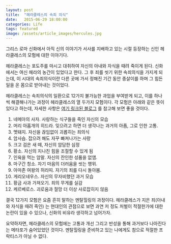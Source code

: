 ```yaml
---
layout: post
title:  "헤라클레스의 속죄 의식"
date:   2015-06-29 18:00:00
categories: Life
tags: featured
image: /assets/article_images/hercules.jpg
---
```


그리스 로마 신화에서 아직 신의 이야기가 서사를 지배하고 있는 시절 등장하는 신인 헤라클레스의 모험에 대한 이야기다. 

헤라클레스는 포도주를 마시고 대취하여 자신의 아내와 자식을 때려 죽이게 된다. 신화에서는 여신 헤라의 농간이 있었다고 한다. 그 후 죄를 씻기 위한 속죄의식을 가지게 되는데, 이 시대의 속죄의식이란 다른 곳에 가서 정해진 기간 동안 종살이를 하며 그 힘든 일을 온 몸으로 받아내는 것이었다.

헤라클레스는 속죄의식의 일환으로 12가지 불가능한 과업을 부여받게 되고, 이를 하나씩 해결해나가는 과정이 헤라클레스의 열 두가지 모험이다. 각 모험은 아래와 같은 뜻이 있다고 하는데, 자세한 사항은 [여기 링크된 블로그](http://hi007.tistory.com/170) 를 참고해 보면 좋을 것이다.

1. 네메아의 사자. 사랑하는 식구들을 죽인 자신의 모습
1. 머리 아홉개의 히드라. 잊으려고 하면 더 생각나는 과거의 아픔, 그로 인한 고통.
1. 멧돼지. 자신을 끊임없이 괴롭히는 죄의식
1. 암사슴. 잡으려 해도 자꾸 빠져나가는 사랑
1. 크고 검은 새 떼, 자신의 암담한 심정
1. 황소. 자신의 지나친 힘을 조절할 수 있게 됨
1. 인육을 먹는 암말. 자신의 잔인한 성품을 없앰.
1. 마구간 청소. 자기 마음의 더러움을 씻는 행위.
1. 아마존 여왕의 허리띠. 자기의 죄를 다시 돌아봄.
1. 게리오네우스. 자신의 무자비했던 과거 모습
1. 황금 사과 가져오기. 죄의 무게를 실감
1. 케르베로스. 괴로움과 절망 더 이상 사로잡히지 않음

결국 12가지 모험은 요즘 흔히 말하는 멘탈힐링의 과정이다. 헤라클레스가 지은 죄(아내와 자식을 때려 죽인) 는 현대인의 관점으로 보면 과연 저 정도 처벌이 적절한가에 대한 논란이 있을 수 있으나, 신화의 비유라 생각하고 넘어가자.

요약하자면, 헤라클레스의 모험에는 고통과 개선 그리고 반성을 통해 과거보다 나아진다는 메타포가 숨어있었던 것이다. 멘탈힐링을 준비하고 있는 나에게도 참으로 적절한 프락티스가 아닐 수 없다.

